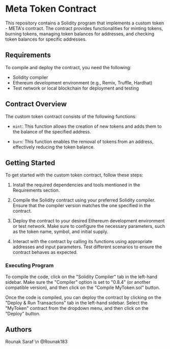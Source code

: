 # Meta Token Contract

This repository contains a Solidity program that implements a custom token - META's contract. The contract provides functionalities for minting tokens, burning tokens, managing token balances for addresses, and checking token balances for specific addresses.

## Requirements

To compile and deploy the contract, you need the following:

- Solidity compiler
- Ethereum development environment (e.g., Remix, Truffle, Hardhat)
- Test network or local blockchain for deployment and testing

## Contract Overview

The custom token contract consists of the following functions:

- `mint`: This function allows the creation of new tokens and adds them to the balance of the specified address. 

- `burn`: This function enables the removal of tokens from an address, effectively reducing the token balance. 

## Getting Started

To get started with the custom token contract, follow these steps:

1. Install the required dependencies and tools mentioned in the Requirements section.

2. Compile the Solidity contract using your preferred Solidity compiler. Ensure that the compiler version matches the one specified in the contract.

3. Deploy the contract to your desired Ethereum development environment or test network. Make sure to configure the necessary parameters, such as the token name, symbol, and initial supply.

4. Interact with the contract by calling its functions using appropriate addresses and input parameters. Test different scenarios to ensure the contract behaves as expected.

### Executing Program 

To compile the code, click on the "Solidity Compiler" tab in the left-hand sidebar. Make sure the "Compiler" option is set to "0.8.4" (or another compatible version), and then click on the "Compile MyToken.sol" button.

Once the code is compiled, you can deploy the contract by clicking on the "Deploy & Run Transactions" tab in the left-hand sidebar. Select the "MyToken" contract from the dropdown menu, and then click on the "Deploy" button.

## Authors

Rounak Saraf \n
@Rounak183

